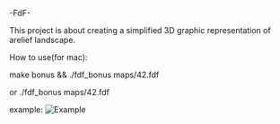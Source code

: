 -FdF-

This project is about creating a simplified 3D graphic representation of arelief landscape.

How to use(for mac):

make bonus && ./fdf_bonus maps/42.fdf

or ./fdf_bonus maps/42.fdf

example:
<img src="https://raw.githubusercontent.com/Avchar/school_21_3/master/fdf/Exampe.png" alt="Example">
